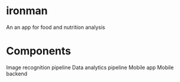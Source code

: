 # ironman
An an app for food and nutrition analysis

# Components
Image recognition pipeline
Data analytics pipeline
Mobile app
Mobile backend
